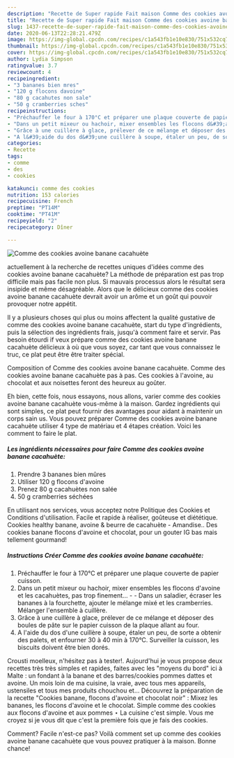 ```yaml
---
description: "Recette de Super rapide Fait maison Comme des cookies avoine banane cacahuète"
title: "Recette de Super rapide Fait maison Comme des cookies avoine banane cacahuète"
slug: 1437-recette-de-super-rapide-fait-maison-comme-des-cookies-avoine-banane-cacahuete
date: 2020-06-13T22:28:21.479Z
image: https://img-global.cpcdn.com/recipes/c1a543fb1e10e830/751x532cq70/comme-des-cookies-avoine-banane-cacahuete-photo-principale-de-la-recette.jpg
thumbnail: https://img-global.cpcdn.com/recipes/c1a543fb1e10e830/751x532cq70/comme-des-cookies-avoine-banane-cacahuete-photo-principale-de-la-recette.jpg
cover: https://img-global.cpcdn.com/recipes/c1a543fb1e10e830/751x532cq70/comme-des-cookies-avoine-banane-cacahuete-photo-principale-de-la-recette.jpg
author: Lydia Simpson
ratingvalue: 3.7
reviewcount: 4
recipeingredient:
- "3 bananes bien mres"
- "120 g flocons davoine"
- "80 g cacahutes non sale"
- "50 g cramberries sches"
recipeinstructions:
- "Préchauffer le four à 170°C et préparer une plaque couverte de papier cuisson."
- "Dans un petit mixeur ou hachoir, mixer ensembles les flocons d&#39;avoine et les cacahuètes, pas trop finement...  Dans un saladier, écraser les bananes à la fourchette, ajouter le mélange mixé et les cramberries. Mélanger l&#39;ensemble à cuillère."
- "Grâce à une cuillère à glace, prélever de ce mélange et déposer des boules de pâte sur le papier cuisson de la plaque allant au four."
- "A l&#39;aide du dos d&#39;une cuillère à soupe, étaler un peu, de sorte a obtenir des palets, et enfourner 30 à 40 min à 170°C. Surveiller la cuisson, les biscuits doivent être bien dorés."
categories:
- Recette
tags:
- comme
- des
- cookies

katakunci: comme des cookies 
nutrition: 153 calories
recipecuisine: French
preptime: "PT14M"
cooktime: "PT41M"
recipeyield: "2"
recipecategory: Dîner

---
```



![Comme des cookies avoine banane cacahuète](https://img-global.cpcdn.com/recipes/c1a543fb1e10e830/751x532cq70/comme-des-cookies-avoine-banane-cacahuete-photo-principale-de-la-recette.jpg)

actuellement à la recherche de recettes uniques d'idées comme des cookies avoine banane cacahuète? La méthode de préparation est pas trop difficile mais pas facile non plus. Si mauvais processus alors le résultat sera insipide et même désagréable. Alors que le délicieux comme des cookies avoine banane cacahuète devrait avoir un arôme et un goût qui pouvoir provoquer notre appétit.

Il y a plusieurs choses qui plus ou moins affectent la qualité gustative de comme des cookies avoine banane cacahuète, start du type d'ingrédients, puis la sélection des ingrédients frais, jusqu'à comment faire et servir. Pas besoin étourdi if veux prépare comme des cookies avoine banane cacahuète délicieux à où que vous soyez, car tant que vous connaissez le truc, ce plat peut être être traiter spécial.

Composition of Comme des cookies avoine banane cacahuète. Comme des cookies avoine banane cacahuète pas à pas. Ces cookies à l&#39;avoine, au chocolat et aux noisettes feront des heureux au goûter.


Eh bien, cette fois, nous essayons, nous allons, varier comme des cookies avoine banane cacahuète vous-même à la maison. Gardez ingrédients qui sont simples, ce plat peut fournir des avantages pour aidant à maintenir un corps sain us. Vous pouvez préparer Comme des cookies avoine banane cacahuète utiliser 4 type de matériau et 4 étapes création. Voici les comment to faire le plat.

<!--inarticleads1-->

##### Les ingrédients nécessaires pour faire Comme des cookies avoine banane cacahuète:

1. Prendre 3 bananes bien mûres
1. Utiliser 120 g flocons d&#39;avoine
1. Prenez 80 g cacahuètes non salée
1.  50 g cramberries séchées


En utilisant nos services, vous acceptez notre Politique des Cookies et Conditions d&#39;utilisation. Facile et rapide à réaliser, goûteuse et diététique. Cookies healthy banane, avoine &amp; beurre de cacahuète - Amandise.. Des cookies banane flocons d&#39;avoine et chocolat, pour un gouter IG bas mais tellement gourmand! 

<!--inarticleads2-->

##### Instructions Créer Comme des cookies avoine banane cacahuète:

1. Préchauffer le four à 170°C et préparer une plaque couverte de papier cuisson.
1. Dans un petit mixeur ou hachoir, mixer ensembles les flocons d&#39;avoine et les cacahuètes, pas trop finement... -  - Dans un saladier, écraser les bananes à la fourchette, ajouter le mélange mixé et les cramberries. Mélanger l&#39;ensemble à cuillère.
1. Grâce à une cuillère à glace, prélever de ce mélange et déposer des boules de pâte sur le papier cuisson de la plaque allant au four.
1. A l&#39;aide du dos d&#39;une cuillère à soupe, étaler un peu, de sorte a obtenir des palets, et enfourner 30 à 40 min à 170°C. Surveiller la cuisson, les biscuits doivent être bien dorés.


Crousti moelleux, n&#39;hésitez pas à tester!. Aujourd&#39;hui je vous propose deux recettes très très simples et rapides, faites avec les &#34;moyens du bord&#34; ici à Malte : un fondant à la banane et des barres/cookies pommes dattes et avoine. Un mois loin de ma cuisine, la vraie, avec tous mes appareils, ustensiles et tous mes produits chouchou et… Découvrez la préparation de la recette &#34;Cookies banane, flocons d&#39;avoine et chocolat noir&#34; : Mixez les bananes, les flocons d&#39;avoine et le chocolat. Simple comme des cookies aux flocons d&#39;avoine et aux pommes ⋆ La cuisine c&#39;est simple. Vous me croyez si je vous dit que c&#39;est la première fois que je fais des cookies. 


Comment? Facile n'est-ce pas? Voilà comment set up comme des cookies avoine banane cacahuète que vous pouvez pratiquer à la maison. Bonne chance!
